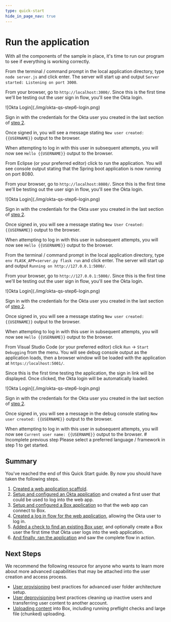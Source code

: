 ```yaml
---
type: quick-start
hide_in_page_nav: true
---
```


# Run the application

With all the components of the sample in place, it's time to run our program to
see if everything is working correctly.

<Choice option='programming.platform' value='node' color='none'>

From the terminal / command prompt in the local application directory, type
`node server.js` and click enter. The server will start up and output
`Server started: Listening on port 3000`.

From your browser, go to `http://localhost:3000/`. Since this is the first time
we'll be testing out the user sign in flow, you'll see the Okta login.

<ImageFrame noborder center shadow>
  ![Okta Login](./img/okta-qs-step6-login.png)
</ImageFrame>

Sign in with the credentials for the Okta user you created in the last section
of [step 2](g://sso-identities-and-app-users/connect-okta-to-app-users/configure-okta/).

Once signed in, you will see a message stating
`New user created: {{USERNAME}}` output to the browser.

When attempting to log in with this user in subsequent attempts, you
will now see `Hello {{USERNAME}}` output to the browser.

</Choice>
<Choice option='programming.platform' value='java' color='none'>

From Eclipse (or your preferred editor) click to run the application. You will
see console output stating that the Spring boot application is now running on
port 8080.

From your browser, go to `http://localhost:8080/`. Since this is the first time
we'll be testing out the user sign in flow, you'll see the Okta login.

<ImageFrame noborder center shadow>
  ![Okta Login](./img/okta-qs-step6-login.png)
</ImageFrame>

Sign in with the credentials for the Okta user you created in the last section
of [step 2](g://sso-identities-and-app-users/connect-okta-to-app-users/configure-okta/).

Once signed in, you will see a message stating `New User Created: {{USERNAME}}`
output to the browser.

When attempting to log in with this user in subsequent attempts, you
will now see `Hello {{USERNAME}}` output to the browser.

</Choice>
<Choice option='programming.platform' value='python' color='none'>

From the terminal / command prompt in the local application directory, type
`env FLASK_APP=server.py flask run` and click enter. The server will start up
and output `Running on http://127.0.0.1:5000/`.

From your browser, go to `http://127.0.0.1:5000/`. Since this is the first time
we'll be testing out the user sign in flow, you'll see the Okta login.

<ImageFrame noborder center shadow>
  ![Okta Login](./img/okta-qs-step6-login.png)
</ImageFrame>

Sign in with the credentials for the Okta user you created in the last section
of [step 2](g://sso-identities-and-app-users/connect-okta-to-app-users/configure-okta/).

Once signed in, you will see a message stating
`New user created: {{USERNAME}}` output to the browser.

When attempting to log in with this user in subsequent attempts, you
will now see `Hello {{USERNAME}}` output to the browser.

</Choice>
<Choice option='programming.platform' value='cs' color='none'>

From Visual Studio Code (or your preferred editor) click `Run` ->
`Start Debugging` from the menu. You will see debug console output as the
application loads, then a browser window will be loaded with the application at
`https://localhost:5001/`.

Since this is the first time testing the application, the sign in link will be
displayed. Once clicked, the Okta login will be automatically loaded.

<ImageFrame noborder center shadow>
  ![Okta Login](./img/okta-qs-step6-login.png)
</ImageFrame>

Sign in with the credentials for the Okta user you created in the last section
of [step 2](g://sso-identities-and-app-users/connect-okta-to-app-users/configure-okta/).

Once signed in, you will see a message in the debug console stating
`New user created: {{USERNAME}}` output to the browser.

When attempting to log in with this user in subsequent attempts, you
will now see `Current user name: {{USERNAME}}` output to the browser.
</Choice>
<Choice option='programming.platform' unset color='none'>
  <Message danger>
    # Incomplete previous step
    Please select a preferred language / framework in step 1 to get started.
  </Message>
</Choice>

## Summary

You've reached the end of this Quick Start guide. By now you should have taken
the following steps.

1. [Created a web application scaffold][step1].
2. [Setup and configured an Okta application][step2] and created a first user that could be used to log into the web app.
3. [Setup and configured a Box application][step3] so that the web app can connect to Box.
4. [Created a log in flow for the web application][step4], allowing the Okta user to log in.
5. [Added a check to find an existing Box user][step5], and optionally create a Box user the first time that Okta user logs into the web application.
6. [And finally, ran the application][step6] and saw the complete flow in action.

## Next Steps

We recommend the following resource for anyone who wants to learn more about
more advanced capabilities that may be attached into the user creation and
access process.

* [User provisioning](g://users/provision/) best practices for advanced user folder architecture setup.
* [User deprovisioning](g://users/deprovision/) best practices cleaning up inactive users and transferring user content to another account.
* [Uploading content](g://uploads/) into Box, including running preflight checks and large file (chunked) uploading.

[step1]: g://sso-identities-and-app-users/connect-okta-to-app-users/scaffold-application-code/
[step2]: g://sso-identities-and-app-users/connect-okta-to-app-users/configure-okta/
[step3]: g://sso-identities-and-app-users/connect-okta-to-app-users/configure-box/
[step4]: g://sso-identities-and-app-users/connect-okta-to-app-users/logging-into-app/
[step5]: g://sso-identities-and-app-users/connect-okta-to-app-users/find-or-create-box-users/
[step6]: g://sso-identities-and-app-users/connect-okta-to-app-users/run-the-app/
